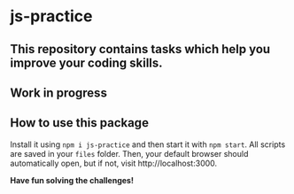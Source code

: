 # js-practice
This repository contains tasks which help you improve your coding skills.
--

## Work in progress

**How to use this package**
--
Install it using `npm i js-practice` and then start it with `npm start`. All scripts are saved in your `files` folder. Then, your default browser should automatically open, but if not, visit http://localhost:3000.

**Have fun solving the challenges!**
